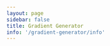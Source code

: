 ```yaml
---
layout: page
sidebar: false
title: Gradient Generator
info: '/gradient-generator/info'
---
```

<ClientOnly>
  <GradientGenerator/>
</ClientOnly>
